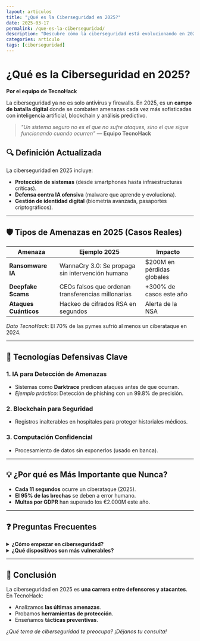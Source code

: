 ```yaml
---
layout: articulos
title: "¿Qué es la Ciberseguridad en 2025?"
date: 2025-03-17
permalink: /que-es-la-ciberseguridad/
description: "Descubre cómo la ciberseguridad está evolucionando en 2025: desde IA defensiva hasta leyes de protección de datos. Guía completa con casos reales y consejos del equipo TecnoHack."
categories: articulo
tags: [ciberseguridad]
---
```


# ¿Qué es la Ciberseguridad en 2025?  
**Por el equipo de TecnoHack**  

La ciberseguridad ya no es solo antivirus y firewalls. En 2025, es un **campo de batalla digital** donde se combaten amenazas cada vez más sofisticadas con inteligencia artificial, blockchain y análisis predictivo.  

> *"Un sistema seguro no es el que no sufre ataques, sino el que sigue funcionando cuando ocurren"* — **Equipo TecnoHack**  

## 🔍 Definición Actualizada  
La ciberseguridad en 2025 incluye:  
- **Protección de sistemas** (desde smartphones hasta infraestructuras críticas).  
- **Defensa contra IA ofensiva** (malware que aprende y evoluciona).  
- **Gestión de identidad digital** (biometría avanzada, pasaportes criptográficos).  

---

## 🛡️ Tipos de Amenazas en 2025 (Casos Reales)  

| Amenaza | Ejemplo 2025 | Impacto |  
|---------|--------------|---------|  
| **Ransomware IA** | WannaCry 3.0: Se propaga sin intervención humana | $200M en pérdidas globales |  
| **Deepfake Scams** | CEOs falsos que ordenan transferencias millonarias | +300% de casos este año |  
| **Ataques Cuánticos** | Hackeo de cifrados RSA en segundos | Alerta de la NSA |  

*Dato TecnoHack*: El 70% de las pymes sufrió al menos un ciberataque en 2024.  

---

## 🚀 Tecnologías Defensivas Clave  

### 1. **IA para Detección de Amenazas**  
- Sistemas como **Darktrace** predicen ataques antes de que ocurran.  
- *Ejemplo práctico*: Detección de phishing con un 99.8% de precisión.  

### 2. **Blockchain para Seguridad**  
- Registros inalterables en hospitales para proteger historiales médicos.  

### 3. **Computación Confidencial**  
- Procesamiento de datos sin exponerlos (usado en banca).  

---

## 💡 ¿Por qué es Más Importante que Nunca?  
- **Cada 11 segundos** ocurre un ciberataque (2025).  
- **El 95% de las brechas** se deben a error humano.  
- **Multas por GDPR** han superado los €2.000M este año.  

---

## ❓ Preguntas Frecuentes  

<details>  
<summary><strong>¿Cómo empezar en ciberseguridad?</strong></summary>  
Recomendamos:  
1. Certificaciones básicas (CEH, CompTIA Security+).  
2. Práctica en laboratorios como Hack The Box.  
3. Seguir nuestro [blog](/) para guías semanales.  
</details>  

<details>  
<summary><strong>¿Qué dispositivos son más vulnerables?</strong></summary>  
- **IoT médico** (marcapasos hackeables).  
- **Cámaras domésticas** sin actualizar.  
- Teléfonos con Android obsoleto.  
</details>  

---

## 🔗 Conclusión  
La ciberseguridad en 2025 es **una carrera entre defensores y atacantes**. En TecnoHack:  
- Analizamos **las últimas amenazas**.  
- Probamos **herramientas de protección**.  
- Enseñamos **tácticas preventivas**.  

*¿Qué tema de ciberseguridad te preocupa? ¡Déjanos tu consulta!*